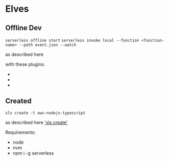 # Elves

## Offline Dev

`serverless offline start`
`serverless invoke local --function <function-name> --path event.json --watch`

as described here []('https://www.serverless.com/plugins/serverless-webpack')

with these plugins:
* []('https://github.com/dherault/serverless-offline')
* []('https://github.com/99xt/serverless-dynamodb-local')
* []('https://github.com/serverless-heaven/serverless-webpacK')

## Created

`sls create -t aws-nodejs-typescript`

as described here ['sls create']('https://www.serverless.com/framework/docs/providers/aws/cli-reference/create/')

Requirements:

- node
- nvm
- npm i -g serverless
